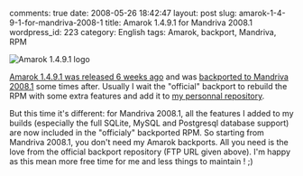 comments: true
date: 2008-05-26 18:42:47
layout: post
slug: amarok-1-4-9-1-for-mandriva-2008-1
title: Amarok 1.4.9.1 for Mandriva 2008.1
wordpress_id: 223
category: English
tags: Amarok, backport, Mandriva, RPM

![Amarok 1.4.9.1 logo](http://kevin.deldycke.com/wp-content/uploads/2008/05/amarok-1491.png)

[Amarok 1.4.9.1 was released 6 weeks ago](http://amarok.kde.org/en/fastforward_149) and was [backported to Mandriva 2008.1](ftp://ftp.proxad.net/pub/Distributions_Linux/MandrivaLinux/official/2008.1/SRPMS/main/backports) some times after. Usually I wait the "official" backport to rebuild the RPM with some extra features and add it to [my personnal repository](http://kevin.deldycke.com/mandriva-rpm-repository/).

But this time it's different: for Mandriva 2008.1, all the features I added to my builds (especially the full SQLite, MySQL and Postgresql database support) are now included in the "officialy" backported RPM. So starting from Mandriva 2008.1, you don't need my Amarok backports. All you need is the love from the official backport repository (FTP URL given above). I'm happy as this mean more free time for me and less things to maintain ! ;)
